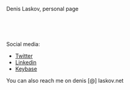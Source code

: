 <html><body>
<title>Denis Laskov</title>

<p>Denis Laskov, personal page</p>
<p>&nbsp;</p>
<p>&nbsp;</p>
<p>Social media:&nbsp;</p>
<ul>
<li><a href="https://twitter.com/it4sec">Twitter</a></li>
<li><a href="https://il.linkedin.com/in/dlaskov">Linkedin</a></li>
<li><a href="https://keybase.io/it4sec">Keybase</a></li>
</ul>
<p>You can also reach me on denis [@] laskov.net</p>
<p>&nbsp;</p>
<p>&nbsp;</p>
  
</body></html>
